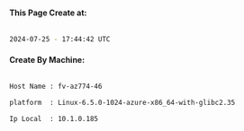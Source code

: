 
   
#### This Page Create at:

```bash

2024-07-25 - 17:44:42 UTC

```

#### Create By Machine:

```bash

Host Name : fv-az774-46

platform  : Linux-6.5.0-1024-azure-x86_64-with-glibc2.35

Ip Local  : 10.1.0.185

```

